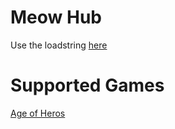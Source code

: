# Meow Hub
Use the loadstring
[here](https://github.com/meowman567/MeowHub/blob/main/MeowHubLoadstring.lua)
# Supported Games
[Age of Heros](https://www.roblox.com/games/4866692557/Age-of-Heroes)
